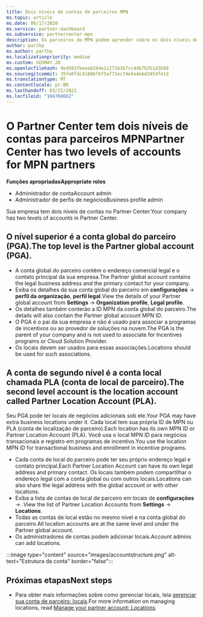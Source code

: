 ```yaml
---
title: Dois níveis de contas de parceiros MPN
ms.topic: article
ms.date: 06/17/2020
ms.service: partner-dashboard
ms.subservice: partnercenter-mpn
description: Os parceiros do MPN podem aprender sobre os dois níveis de contas no Partner Center, a conta global do parceiro (PGA) e a conta de localização do parceiro (PLA).
author: parthp
ms.author: parthp
ms.localizationpriority: medium
ms.custom: SEOMAY.20
ms.openlocfilehash: 9ed503fbeee6264e1127163b7cc44b7b351d3b89
ms.sourcegitcommit: 35fe0fdc41886f6f5af71ec74e4a4ebd245dfe1d
ms.translationtype: MT
ms.contentlocale: pt-BR
ms.lasthandoff: 03/22/2021
ms.locfileid: "104768662"
---
```

# <a name="partner-center-has-two-levels-of-accounts-for-mpn-partners"></a><span data-ttu-id="6dfa4-103">O Partner Center tem dois níveis de contas para parceiros MPN</span><span class="sxs-lookup"><span data-stu-id="6dfa4-103">Partner Center has two levels of accounts for MPN partners</span></span>


<span data-ttu-id="6dfa4-104">**Funções apropriadas**</span><span class="sxs-lookup"><span data-stu-id="6dfa4-104">**Appropriate roles**</span></span>

- <span data-ttu-id="6dfa4-105">Administrador de conta</span><span class="sxs-lookup"><span data-stu-id="6dfa4-105">Account admin</span></span>
- <span data-ttu-id="6dfa4-106">Administrador de perfis de negócios</span><span class="sxs-lookup"><span data-stu-id="6dfa4-106">Business profile admin</span></span>


<span data-ttu-id="6dfa4-107">Sua empresa tem dois níveis de contas no Partner Center.</span><span class="sxs-lookup"><span data-stu-id="6dfa4-107">Your company has two levels of accounts in Partner Center.</span></span>

## <a name="the-top-level-is-the-partner-global-account-pga"></a><span data-ttu-id="6dfa4-108">O nível superior é a conta global do parceiro (PGA).</span><span class="sxs-lookup"><span data-stu-id="6dfa4-108">The top level is the Partner global account (PGA).</span></span>

- <span data-ttu-id="6dfa4-109">A conta global do parceiro contém o endereço comercial legal e o contato principal da sua empresa.</span><span class="sxs-lookup"><span data-stu-id="6dfa4-109">The Partner global account contains the legal business address and the primary contact for your company.</span></span> 
- <span data-ttu-id="6dfa4-110">Exiba os detalhes da sua conta global do parceiro em **configurações**  ->  **perfil da organização**, **perfil legal**.</span><span class="sxs-lookup"><span data-stu-id="6dfa4-110">View the details of your Partner global account from **Settings** -> **Organization profile**, **Legal profile**.</span></span>
- <span data-ttu-id="6dfa4-111">Os detalhes também conterão a ID MPN da conta global do parceiro.</span><span class="sxs-lookup"><span data-stu-id="6dfa4-111">The details will also contain the Partner global account MPN ID.</span></span> 
- <span data-ttu-id="6dfa4-112">O PGA é o pai da sua empresa e não é usado para associar a programas de incentivos ou ao provedor de soluções na nuvem.</span><span class="sxs-lookup"><span data-stu-id="6dfa4-112">The PGA is the parent of your company and is not used to associate for Incentives programs or Cloud Solution Provider.</span></span> 
- <span data-ttu-id="6dfa4-113">Os locais devem ser usados para essas associações.</span><span class="sxs-lookup"><span data-stu-id="6dfa4-113">Locations should be used for such associations.</span></span>

## <a name="the-second-level-account-is-the-location-account-called-partner-location-account-pla"></a><span data-ttu-id="6dfa4-114">A conta de segundo nível é a conta local chamada PLA (conta de local de parceiro).</span><span class="sxs-lookup"><span data-stu-id="6dfa4-114">The second level account is the location account called Partner Location Account (PLA).</span></span>

<span data-ttu-id="6dfa4-115">Seu PGA pode ter locais de negócios adicionais sob ele.</span><span class="sxs-lookup"><span data-stu-id="6dfa4-115">Your PGA may have extra business locations under it.</span></span> <span data-ttu-id="6dfa4-116">Cada local tem sua própria ID de MPN ou PLA (conta de localização de parceiro).</span><span class="sxs-lookup"><span data-stu-id="6dfa4-116">Each location has its own MPN ID or Partner Location Account (PLA).</span></span> <span data-ttu-id="6dfa4-117">Você usa o local MPN ID para negócios transacionais e registro em programas de incentivo.</span><span class="sxs-lookup"><span data-stu-id="6dfa4-117">You use the location MPN ID for transactional business and enrollment in incentive programs.</span></span>

- <span data-ttu-id="6dfa4-118">Cada conta de local do parceiro pode ter seu próprio endereço legal e contato principal.</span><span class="sxs-lookup"><span data-stu-id="6dfa4-118">Each Partner Location Account can have its own legal address and primary contact.</span></span> <span data-ttu-id="6dfa4-119">Os locais também podem compartilhar o endereço legal com a conta global ou com outros locais.</span><span class="sxs-lookup"><span data-stu-id="6dfa4-119">Locations can also share the legal address with the global account or with other locations.</span></span>
- <span data-ttu-id="6dfa4-120">Exiba a lista de contas de local de parceiro em locais de **configurações**  ->  .</span><span class="sxs-lookup"><span data-stu-id="6dfa4-120">View the list of Partner Location Accounts from **Settings** -> **Locations**.</span></span>
- <span data-ttu-id="6dfa4-121">Todas as contas de local estão no mesmo nível e na conta global do parceiro.</span><span class="sxs-lookup"><span data-stu-id="6dfa4-121">All location accounts are at the same level and under the Partner global account.</span></span>
- <span data-ttu-id="6dfa4-122">Os administradores de contas podem adicionar locais.</span><span class="sxs-lookup"><span data-stu-id="6dfa4-122">Account admins can add locations.</span></span>

:::image type="content" source="images/accountstructure.png" alt-text="Estrutura da conta" border="false":::

## <a name="next-steps"></a><span data-ttu-id="6dfa4-124">Próximas etapas</span><span class="sxs-lookup"><span data-stu-id="6dfa4-124">Next steps</span></span>

- <span data-ttu-id="6dfa4-125">Para obter mais informações sobre como gerenciar locais, leia [gerenciar sua conta de parceiro: locais](manage-locations.md).</span><span class="sxs-lookup"><span data-stu-id="6dfa4-125">For more information on managing locations, read [Manage your partner account: Locations](manage-locations.md).</span></span>
